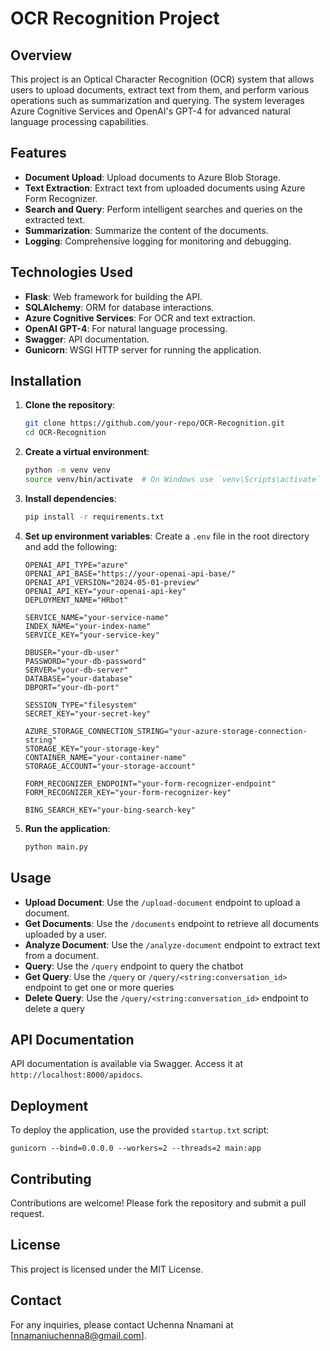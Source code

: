 # OCR Recognition Project

## Overview
This project is an Optical Character Recognition (OCR) system that allows users to upload documents, extract text from them, and perform various operations such as summarization and querying. The system leverages Azure Cognitive Services and OpenAI's GPT-4 for advanced natural language processing capabilities.

## Features
- **Document Upload**: Upload documents to Azure Blob Storage.
- **Text Extraction**: Extract text from uploaded documents using Azure Form Recognizer.
- **Search and Query**: Perform intelligent searches and queries on the extracted text.
- **Summarization**: Summarize the content of the documents.
- **Logging**: Comprehensive logging for monitoring and debugging.

## Technologies Used
- **Flask**: Web framework for building the API.
- **SQLAlchemy**: ORM for database interactions.
- **Azure Cognitive Services**: For OCR and text extraction.
- **OpenAI GPT-4**: For natural language processing.
- **Swagger**: API documentation.
- **Gunicorn**: WSGI HTTP server for running the application.

## Installation

1. **Clone the repository**:
    ```bash
    git clone https://github.com/your-repo/OCR-Recognition.git
    cd OCR-Recognition
    ```

2. **Create a virtual environment**:
    ```bash
    python -m venv venv
    source venv/bin/activate  # On Windows use `venv\Scripts\activate`
    ```

3. **Install dependencies**:
    ```bash
    pip install -r requirements.txt
    ```

4. **Set up environment variables**:
    Create a `.env` file in the root directory and add the following:
    ```properties
    OPENAI_API_TYPE="azure"
    OPENAI_API_BASE="https://your-openai-api-base/"
    OPENAI_API_VERSION="2024-05-01-preview"
    OPENAI_API_KEY="your-openai-api-key"
    DEPLOYMENT_NAME="HRbot"

    SERVICE_NAME="your-service-name"
    INDEX_NAME="your-index-name"
    SERVICE_KEY="your-service-key"

    DBUSER="your-db-user"
    PASSWORD="your-db-password"
    SERVER="your-db-server"
    DATABASE="your-database"
    DBPORT="your-db-port"

    SESSION_TYPE="filesystem"
    SECRET_KEY="your-secret-key"

    AZURE_STORAGE_CONNECTION_STRING="your-azure-storage-connection-string"
    STORAGE_KEY="your-storage-key"
    CONTAINER_NAME="your-container-name"
    STORAGE_ACCOUNT="your-storage-account"

    FORM_RECOGNIZER_ENDPOINT="your-form-recognizer-endpoint"
    FORM_RECOGNIZER_KEY="your-form-recognizer-key"

    BING_SEARCH_KEY="your-bing-search-key"
    ```

5. **Run the application**:
    ```bash
    python main.py
    ```

## Usage
- **Upload Document**: Use the `/upload-document` endpoint to upload a document.
- **Get Documents**: Use the `/documents` endpoint to retrieve all documents uploaded by a user.
- **Analyze Document**: Use the `/analyze-document` endpoint to extract text from a document.
- **Query**: Use the `/query` endpoint to query the chatbot
- **Get Query**: Use the `/query` or `/query/<string:conversation_id>` endpoint to get one or more queries
- **Delete Query**: Use the `/query/<string:conversation_id>` endpoint to delete a query

## API Documentation
API documentation is available via Swagger. Access it at `http://localhost:8000/apidocs`.

## Deployment
To deploy the application, use the provided `startup.txt` script:
```plaintext
gunicorn --bind=0.0.0.0 --workers=2 --threads=2 main:app
```

## Contributing
Contributions are welcome! Please fork the repository and submit a pull request.

## License
This project is licensed under the MIT License.

## Contact
For any inquiries, please contact Uchenna Nnamani at [nnamaniuchenna8@gmail.com].
